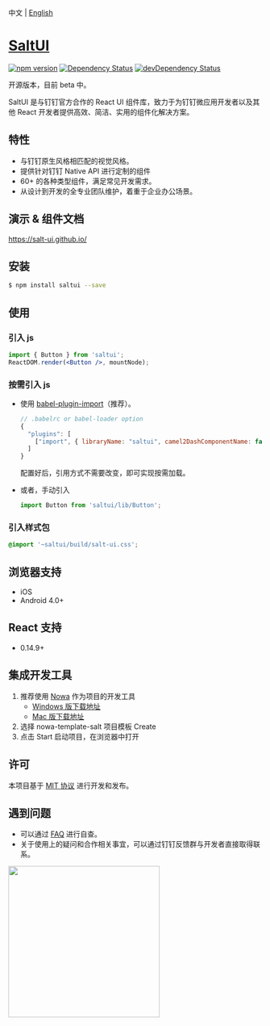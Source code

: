 
中文 | [English](./README_EN.md)

# [SaltUI](https://salt-ui.github.io/)

[![npm version](https://img.shields.io/npm/v/saltui.svg?style=flat-square)](https://www.npmjs.com/package/saltui) [![Dependency Status](https://img.shields.io/david/salt-ui/saltui.svg?label=deps&style=flat-square)](https://david-dm.org/salt-ui/saltui) [![devDependency Status](https://img.shields.io/david/dev/salt-ui/saltui.svg?label=devDeps&style=flat-square)](https://david-dm.org/salt-ui/saltui#info=devDependencies)

开源版本，目前 beta 中。

SaltUI 是与钉钉官方合作的 React UI 组件库，致力于为钉钉微应用开发者以及其他 React 开发者提供高效、简洁、实用的组件化解决方案。

## 特性

* 与钉钉原生风格相匹配的视觉风格。
* 提供针对钉钉 Native API 进行定制的组件
* 60+ 的各种类型组件，满足常见开发需求。
* 从设计到开发的全专业团队维护，着重于企业办公场景。

## 演示 & 组件文档

https://salt-ui.github.io/

## 安装

```bash
$ npm install saltui --save
```

## 使用

### 引入 js
```jsx
import { Button } from 'saltui';
ReactDOM.render(<Button />, mountNode);
```

### 按需引入 js

* 使用 [babel-plugin-import](https://github.com/ant-design/babel-plugin-import)（推荐）。

	```js
	// .babelrc or babel-loader option
	{
	  "plugins": [
	    ["import", { libraryName: "saltui", camel2DashComponentName: false }]
	  ]
	}
	```

	配置好后，引用方式不需要改变，即可实现按需加载。

* 或者，手动引入

	```js
	import Button from 'saltui/lib/Button';
	```


### 引入样式包
```css
@import '~saltui/build/salt-ui.css';
```

## 浏览器支持

* iOS
* Android 4.0+

## React 支持

* 0.14.9+

## 集成开发工具

1. 推荐使用 [Nowa](https://nowa-webpack.github.io/) 作为项目的开发工具
	* [Windows 版下载地址](https://alixux.org/downloads/nowa-gui.exe)
	* [Mac 版下载地址](https://alixux.org/downloads/nowa-gui.dmg)
2. 选择 nowa-template-salt 项目模板 Create
3. 点击 Start 启动项目，在浏览器中打开

## 许可

本项目基于 [MIT 协议](./LICENSE) 进行开发和发布。

## 遇到问题

* 可以通过 [FAQ](https://github.com/salt-ui/saltui/issues/10) 进行自查。
* 关于使用上的疑问和合作相关事宜，可以通过钉钉反馈群与开发者直接取得联系。

<img src="https://img.alicdn.com/tfs/TB17wNbesrI8KJjy0FhXXbfnpXa-877-1078.jpg" width="300">
